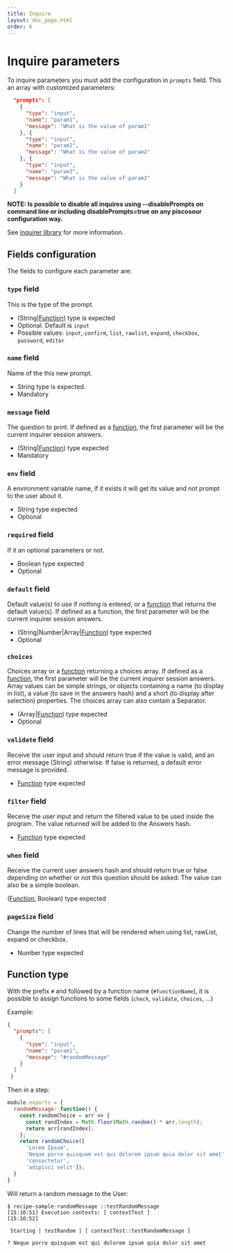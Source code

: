 ```yaml
---
title: Inquire
layout: doc_page.html
order: 6
---
```


# Inquire parameters

To inquire parameters you must add the configuration in `prompts` field. This an array with customized parameters:

```json
  "prompts": [
    {
      "type": "input",
      "name": "param1",
      "message": "What is the value of param1"
    }, {
      "type": "input",
      "name": "param2",
      "message": "What is the value of param2"
    }, {
      "type": "input",
      "name": "param3",
      "message": "What is the value of param3"
    }
  ]
```

**NOTE: Is possible to disable all inquires using --disablePrompts on command line or including disablePrompts=true on any piscosour configuration way.**

See [inquirer library](https://www.npmjs.com/package/inquirer) for more information.

## Fields configuration

The fields to configure each parameter are:

### `type` field

This is the type of the prompt.

- (String|[Function](#function)) type is expected
- Optional. Default is `input`
- Possible values: `input`, `confirm`, `list`, `rawlist`, `expand`, `checkbox`, `password`, `editor`

### `name` field

Name of the this new prompt.

- String type is expected.
- Mandatory

### `message` field

The question to print. If defined as a [function](#function), the first parameter will be the current inquirer session answers.

- (String|[Function](#function)) type expected
- Mandatory

### `env` field

A environment variable name, if it exists it will get its value and not prompt to the user about it.

- String type expected
- Optional

### `required` field

If it an optional parameters or not.

- Boolean type expected
- Optional

### `default` field

Default value(s) to use if nothing is entered, or a [function](#function) that returns the default value(s). If defined as a function, the first parameter will be the current inquirer session answers.

- (String|Number|Array|[Function](#function)) type expected
- Optional

### `choices`

Choices array or a [function](#function) returning a choices array. If defined as a [function](#function), the first parameter will be the current inquirer session answers. Array values can be simple strings, or objects containing a name (to display in list), a value (to save in the answers hash) and a short (to display after selection) properties. The choices array can also contain a Separator.

- (Array|[Function](#function)) type expected
- Optional

### `validate` field

Receive the user input and should return true if the value is valid, and an error message (String) otherwise. If false is returned, a default error message is provided.

- [Function](#function) type expected

### `filter` field

Receive the user input and return the filtered value to be used inside the program. The value returned will be added to the Answers hash.

- [Function](#function) type expected

### `when` field
Receive the current user answers hash and should return true or false depending on whether or not this question should be asked. The value can also be a simple boolean.

([Function](#function), Boolean) type expected

### `pageSize` field

Change the number of lines that will be rendered when using list, rawList, expand or checkbox.

- Number type expected


## <a name="function"></a>Function type

With the prefix `#` and followed by a function name (`#functionName`), it is possible to assign functions to some fields (`check`, `validate`, `choices`, ...)

Example:

```json
{
  "prompts": [
    {
      "type": "input",
      "name": "param1",
      "message": "#randomMessage"
    }
  ]
 }
```

Then in a step:

```javascript
module.exports = {
  randomMessage: function() {
    const randomChoice = arr => {
      const randIndex = Math.floor(Math.random() * arr.length);
      return arr[randIndex];
    };
    return randomChoice([
      'Lorem Ipsum',
      'Neque porro quisquam est qui dolorem ipsum quia dolor sit amet',
      'consectetur',
      'adipisci velit']);
  }
}
```

Will return a random message to the User:

```
$ recipe-sample-randomMessage ::testRandomMessage
[15:10:51] Execution contexts: [ contextTest ]
[15:10:52] 

 Starting | testRandom | [ contextTest::testRandomMessage ] 

? Neque porro quisquam est qui dolorem ipsum quia dolor sit amet 
```

